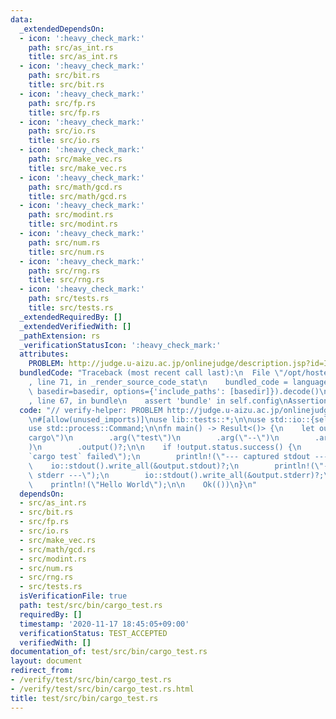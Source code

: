 ```yaml
---
data:
  _extendedDependsOn:
  - icon: ':heavy_check_mark:'
    path: src/as_int.rs
    title: src/as_int.rs
  - icon: ':heavy_check_mark:'
    path: src/bit.rs
    title: src/bit.rs
  - icon: ':heavy_check_mark:'
    path: src/fp.rs
    title: src/fp.rs
  - icon: ':heavy_check_mark:'
    path: src/io.rs
    title: src/io.rs
  - icon: ':heavy_check_mark:'
    path: src/make_vec.rs
    title: src/make_vec.rs
  - icon: ':heavy_check_mark:'
    path: src/math/gcd.rs
    title: src/math/gcd.rs
  - icon: ':heavy_check_mark:'
    path: src/modint.rs
    title: src/modint.rs
  - icon: ':heavy_check_mark:'
    path: src/num.rs
    title: src/num.rs
  - icon: ':heavy_check_mark:'
    path: src/rng.rs
    title: src/rng.rs
  - icon: ':heavy_check_mark:'
    path: src/tests.rs
    title: src/tests.rs
  _extendedRequiredBy: []
  _extendedVerifiedWith: []
  _pathExtension: rs
  _verificationStatusIcon: ':heavy_check_mark:'
  attributes:
    PROBLEM: http://judge.u-aizu.ac.jp/onlinejudge/description.jsp?id=ITP1_1_A
  bundledCode: "Traceback (most recent call last):\n  File \"/opt/hostedtoolcache/Python/3.9.0/x64/lib/python3.9/site-packages/onlinejudge_verify/documentation/build.py\"\
    , line 71, in _render_source_code_stat\n    bundled_code = language.bundle(stat.path,\
    \ basedir=basedir, options={'include_paths': [basedir]}).decode()\n  File \"/opt/hostedtoolcache/Python/3.9.0/x64/lib/python3.9/site-packages/onlinejudge_verify/languages/user_defined.py\"\
    , line 67, in bundle\n    assert 'bundle' in self.config\nAssertionError\n"
  code: "// verify-helper: PROBLEM http://judge.u-aizu.ac.jp/onlinejudge/description.jsp?id=ITP1_1_A\n\
    \n#[allow(unused_imports)]\nuse lib::tests::*;\n\nuse std::io::{self, Write, Result};\n\
    use std::process::Command;\n\nfn main() -> Result<()> {\n    let output = Command::new(\"\
    cargo\")\n        .arg(\"test\")\n        .arg(\"--\")\n        .arg(\"--test-threads=1\"\
    )\n        .output()?;\n\n    if !output.status.success() {\n        println!(\"\
    `cargo test` failed\");\n        println!(\"--- captured stdout ---\");\n    \
    \    io::stdout().write_all(&output.stdout)?;\n        println!(\"--- captured\
    \ stderr ---\");\n        io::stdout().write_all(&output.stderr)?;\n    }\n\n\
    \    println!(\"Hello World\");\n\n    Ok(())\n}\n"
  dependsOn:
  - src/as_int.rs
  - src/bit.rs
  - src/fp.rs
  - src/io.rs
  - src/make_vec.rs
  - src/math/gcd.rs
  - src/modint.rs
  - src/num.rs
  - src/rng.rs
  - src/tests.rs
  isVerificationFile: true
  path: test/src/bin/cargo_test.rs
  requiredBy: []
  timestamp: '2020-11-17 18:45:05+09:00'
  verificationStatus: TEST_ACCEPTED
  verifiedWith: []
documentation_of: test/src/bin/cargo_test.rs
layout: document
redirect_from:
- /verify/test/src/bin/cargo_test.rs
- /verify/test/src/bin/cargo_test.rs.html
title: test/src/bin/cargo_test.rs
---
```

